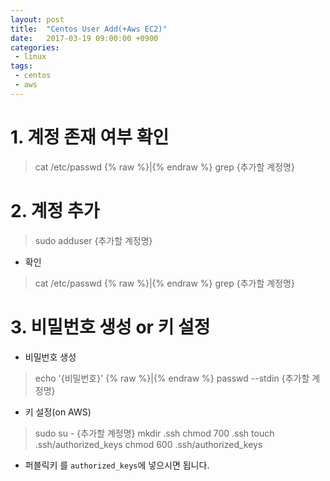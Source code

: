 ```yaml
---
layout: post
title:  "Centos User Add(+Aws EC2)"
date:   2017-03-19 09:00:00 +0900
categories:
 - linux
tags: 
 - centos
 - aws
---
```


# 1. 계정 존재 여부 확인

> cat /etc/passwd {% raw %}\|{% endraw %} grep {추가할 계정명}

# 2. 계정 추가

> sudo adduser {추가할 계정명}

- 확인

> cat /etc/passwd {% raw %}\|{% endraw %} grep {추가할 계정명}

# 3. 비밀번호 생성 or 키 설정
- 비밀번호 생성

> echo '{비밀번호}' {% raw %}\|{% endraw %} passwd --stdin {추가할 계정명}

- 키 설정(on AWS)

> sudo su - {추가할 계정명}
> mkdir .ssh
> chmod 700 .ssh
> touch .ssh/authorized_keys
> chmod 600 .ssh/authorized_keys

- 퍼블릭키 를 `authorized_keys`에 넣으시면 됩니다.



